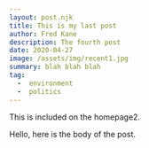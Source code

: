 ```yaml
---
layout: post.njk
title: This is my last post
author: Fred Kane
description: The fourth post
date: 2020-04-27
image: /assets/img/recent1.jpg
summary: blah blah blah
tag:
  -  environment
  -  politics
---
```

<!-- Excerpt Start -->
This is included on the homepage2.
<!-- Excerpt End -->
Hello, here is the body of the post.